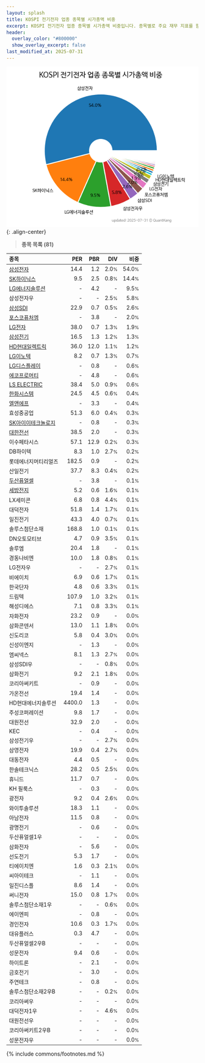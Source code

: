 ```yaml
---
layout: splash
title: KOSPI 전기전자 업종 종목별 시가총액 비중
excerpt: KOSPI 전기전자 업종 종목별 시가총액 비중입니다. 종목별로 주요 재무 지표를 함께 표시합니다.
header:
  overlay_color: "#800000"
  show_overlay_excerpt: false
last_modified_at: 2025-07-31
---
```



![KOSPI 전기전자 업종 종목별 시가총액 비중](/stats/sector/images/kospi_업종_전기전자_종목.png){: .align-center}


> **종목 목록 (81)**<a id="list"></a>

| **종목** | **PER** | **PBR** | **DIV** | **비중** |
| :------- | ------: | ------: | ------: | -------: |
| [삼성전자](/005930/) | 14.4 | 1.2 | 2.0<small>%</small> | 54.0<small>%</small> |
| [SK하이닉스](/000660/) | 9.5 | 2.5 | 0.8<small>%</small> | 14.4<small>%</small> |
| [LG에너지솔루션](/373220/) | - | 4.2 | - | 9.5<small>%</small> |
| 삼성전자우 | - | - | 2.5<small>%</small> | 5.8<small>%</small> |
| [삼성SDI](/006400/) | 22.9 | 0.7 | 0.5<small>%</small> | 2.6<small>%</small> |
| [포스코퓨처엠](/003670/) | - | 3.8 | - | 2.0<small>%</small> |
| [LG전자](/066570/) | 38.0 | 0.7 | 1.3<small>%</small> | 1.9<small>%</small> |
| [삼성전기](/009150/) | 16.5 | 1.3 | 1.2<small>%</small> | 1.3<small>%</small> |
| [HD현대일렉트릭](/267260/) | 36.0 | 12.0 | 1.1<small>%</small> | 1.2<small>%</small> |
| [LG이노텍](/011070/) | 8.2 | 0.7 | 1.3<small>%</small> | 0.7<small>%</small> |
| [LG디스플레이](/034220/) | - | 0.8 | - | 0.6<small>%</small> |
| [에코프로머티](/450080/) | - | 4.8 | - | 0.6<small>%</small> |
| [LS ELECTRIC](/010120/) | 38.4 | 5.0 | 0.9<small>%</small> | 0.6<small>%</small> |
| [한화시스템](/272210/) | 24.5 | 4.5 | 0.6<small>%</small> | 0.4<small>%</small> |
| [엘앤에프](/066970/) | - | 3.3 | - | 0.4<small>%</small> |
| 효성중공업 | 51.3 | 6.0 | 0.4<small>%</small> | 0.3<small>%</small> |
| [SK아이이테크놀로지](/361610/) | - | 0.8 | - | 0.3<small>%</small> |
| [대한전선](/001440/) | 38.5 | 2.0 | - | 0.3<small>%</small> |
| 이수페타시스 | 57.1 | 12.9 | 0.2<small>%</small> | 0.3<small>%</small> |
| DB하이텍 | 8.3 | 1.0 | 2.7<small>%</small> | 0.2<small>%</small> |
| 롯데에너지머티리얼즈 | 182.5 | 0.9 | - | 0.2<small>%</small> |
| 산일전기 | 37.7 | 8.3 | 0.4<small>%</small> | 0.2<small>%</small> |
| [두산퓨얼셀](/336260/) | - | 3.8 | - | 0.1<small>%</small> |
| [세방전지](/004490/) | 5.2 | 0.6 | 1.6<small>%</small> | 0.1<small>%</small> |
| LX세미콘 | 6.8 | 0.8 | 4.4<small>%</small> | 0.1<small>%</small> |
| 대덕전자 | 51.8 | 1.4 | 1.7<small>%</small> | 0.1<small>%</small> |
| 일진전기 | 43.3 | 4.0 | 0.7<small>%</small> | 0.1<small>%</small> |
| 솔루스첨단소재 | 168.8 | 1.0 | 0.1<small>%</small> | 0.1<small>%</small> |
| DN오토모티브 | 4.7 | 0.9 | 3.5<small>%</small> | 0.1<small>%</small> |
| 솔루엠 | 20.4 | 1.8 | - | 0.1<small>%</small> |
| 경동나비엔 | 10.0 | 1.8 | 0.8<small>%</small> | 0.1<small>%</small> |
| LG전자우 | - | - | 2.7<small>%</small> | 0.1<small>%</small> |
| 비에이치 | 6.9 | 0.6 | 1.7<small>%</small> | 0.1<small>%</small> |
| 한국단자 | 4.8 | 0.6 | 3.3<small>%</small> | 0.1<small>%</small> |
| 드림텍 | 107.9 | 1.0 | 3.2<small>%</small> | 0.1<small>%</small> |
| 해성디에스 | 7.1 | 0.8 | 3.3<small>%</small> | 0.1<small>%</small> |
| 자화전자 | 23.2 | 0.9 | - | 0.0<small>%</small> |
| 삼화콘덴서 | 13.0 | 1.1 | 1.8<small>%</small> | 0.0<small>%</small> |
| 신도리코 | 5.8 | 0.4 | 3.0<small>%</small> | 0.0<small>%</small> |
| 신성이엔지 | - | 1.3 | - | 0.0<small>%</small> |
| 엠씨넥스 | 8.1 | 1.3 | 2.7<small>%</small> | 0.0<small>%</small> |
| 삼성SDI우 | - | - | 0.8<small>%</small> | 0.0<small>%</small> |
| 삼화전기 | 9.2 | 2.1 | 1.8<small>%</small> | 0.0<small>%</small> |
| 코리아써키트 | - | 0.9 | - | 0.0<small>%</small> |
| 가온전선 | 19.4 | 1.4 | - | 0.0<small>%</small> |
| HD현대에너지솔루션 | 4400.0 | 1.3 | - | 0.0<small>%</small> |
| 주성코퍼레이션 | 9.8 | 1.7 | - | 0.0<small>%</small> |
| 대원전선 | 32.9 | 2.0 | - | 0.0<small>%</small> |
| KEC | - | 0.4 | - | 0.0<small>%</small> |
| 삼성전기우 | - | - | 2.7<small>%</small> | 0.0<small>%</small> |
| 삼영전자 | 19.9 | 0.4 | 2.7<small>%</small> | 0.0<small>%</small> |
| 대동전자 | 4.4 | 0.5 | - | 0.0<small>%</small> |
| 한솔테크닉스 | 28.2 | 0.5 | 2.5<small>%</small> | 0.0<small>%</small> |
| 휴니드 | 11.7 | 0.7 | - | 0.0<small>%</small> |
| KH 필룩스 | - | 0.3 | - | 0.0<small>%</small> |
| 광전자 | 9.2 | 0.4 | 2.6<small>%</small> | 0.0<small>%</small> |
| 와이투솔루션 | 18.3 | 1.1 | - | 0.0<small>%</small> |
| 아남전자 | 11.5 | 0.8 | - | 0.0<small>%</small> |
| 광명전기 | - | 0.6 | - | 0.0<small>%</small> |
| 두산퓨얼셀1우 | - | - | - | 0.0<small>%</small> |
| 삼화전자 | - | 5.6 | - | 0.0<small>%</small> |
| 선도전기 | 5.3 | 1.7 | - | 0.0<small>%</small> |
| 티에이치엔 | 1.6 | 0.3 | 2.1<small>%</small> | 0.0<small>%</small> |
| 씨아이테크 | - | 1.1 | - | 0.0<small>%</small> |
| 일진디스플 | 8.6 | 1.4 | - | 0.0<small>%</small> |
| 써니전자 | 15.0 | 0.8 | 1.7<small>%</small> | 0.0<small>%</small> |
| 솔루스첨단소재1우 | - | - | 0.6<small>%</small> | 0.0<small>%</small> |
| 에이엔피 | - | 0.8 | - | 0.0<small>%</small> |
| 경인전자 | 10.6 | 0.3 | 1.7<small>%</small> | 0.0<small>%</small> |
| 대유플러스 | 0.3 | 4.7 | - | 0.0<small>%</small> |
| 두산퓨얼셀2우B | - | - | - | 0.0<small>%</small> |
| 성문전자 | 9.4 | 0.6 | - | 0.0<small>%</small> |
| 하이트론 | - | 2.1 | - | 0.0<small>%</small> |
| 금호전기 | - | 3.0 | - | 0.0<small>%</small> |
| 주연테크 | - | 0.8 | - | 0.0<small>%</small> |
| 솔루스첨단소재2우B | - | - | 0.2<small>%</small> | 0.0<small>%</small> |
| 코리아써우 | - | - | - | 0.0<small>%</small> |
| 대덕전자1우 | - | - | 4.6<small>%</small> | 0.0<small>%</small> |
| 대원전선우 | - | - | - | 0.0<small>%</small> |
| 코리아써키트2우B | - | - | - | 0.0<small>%</small> |
| 성문전자우 | - | - | - | 0.0<small>%</small> |

{% include commons/footnotes.md %}